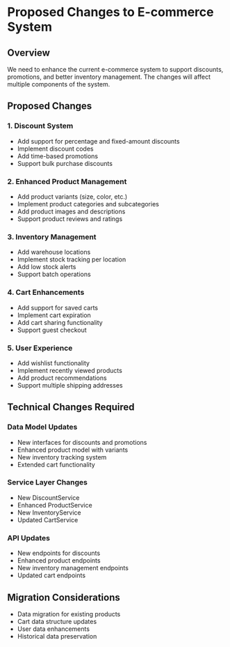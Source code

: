 # Proposed Changes to E-commerce System

## Overview
We need to enhance the current e-commerce system to support discounts, promotions, and better inventory management. The changes will affect multiple components of the system.

## Proposed Changes

### 1. Discount System
- Add support for percentage and fixed-amount discounts
- Implement discount codes
- Add time-based promotions
- Support bulk purchase discounts

### 2. Enhanced Product Management
- Add product variants (size, color, etc.)
- Implement product categories and subcategories
- Add product images and descriptions
- Support product reviews and ratings

### 3. Inventory Management
- Add warehouse locations
- Implement stock tracking per location
- Add low stock alerts
- Support batch operations

### 4. Cart Enhancements
- Add support for saved carts
- Implement cart expiration
- Add cart sharing functionality
- Support guest checkout

### 5. User Experience
- Add wishlist functionality
- Implement recently viewed products
- Add product recommendations
- Support multiple shipping addresses

## Technical Changes Required

### Data Model Updates
- New interfaces for discounts and promotions
- Enhanced product model with variants
- New inventory tracking system
- Extended cart functionality

### Service Layer Changes
- New DiscountService
- Enhanced ProductService
- New InventoryService
- Updated CartService

### API Updates
- New endpoints for discounts
- Enhanced product endpoints
- New inventory management endpoints
- Updated cart endpoints

## Migration Considerations
- Data migration for existing products
- Cart data structure updates
- User data enhancements
- Historical data preservation 
